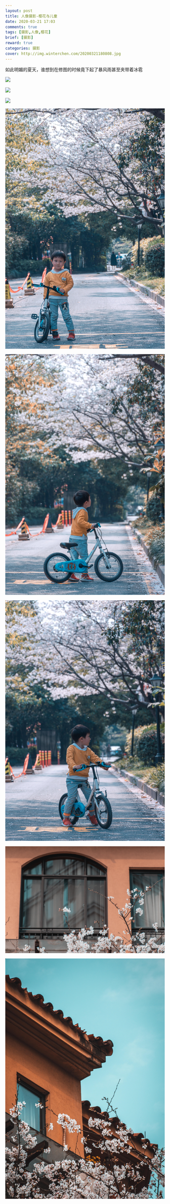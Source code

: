 ```yaml
---
layout: post
title: 人像摄影-樱花与儿童
date: 2020-03-21 17:03
comments: true
tags: [摄影,人像,樱花]
brief: [摄影]
reward: true
categories: 摄影
cover: http://img.winterchen.com/20200321180808.jpg
---
```


如此明媚的夏天，谁想到在修图的时候竟下起了暴风雨甚至夹带着冰雹

![](http://img.winterchen.com/20200321180808.jpg)

![](http://img.winterchen.com/20200613205245.png)

![](http://img.winterchen.com/20200613205359.png)

![](https://raw.githubusercontent.com/WinterChenS/imgrpo/develop/blog/20200321174625.jpg)

![](https://raw.githubusercontent.com/WinterChenS/imgrpo/develop/blog/20200321174727.jpg)

![](https://raw.githubusercontent.com/WinterChenS/imgrpo/develop/blog/20200321174953.jpg)

![](https://raw.githubusercontent.com/WinterChenS/imgrpo/develop/blog/20200321175345.jpg)

![](https://raw.githubusercontent.com/WinterChenS/imgrpo/develop/blog/20200321175401.jpg)



